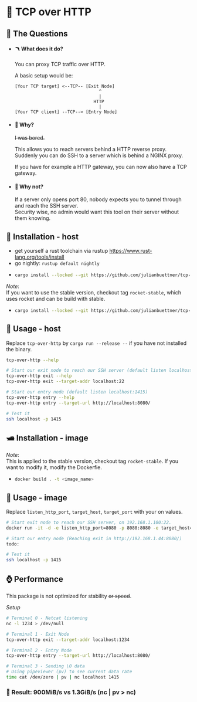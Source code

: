 # 📡 TCP over HTTP

## 🥦 The Questions

- #### 🪃 What does it do?

  You can proxy TCP traffic over HTTP.

  A basic setup would be:

  ```
  [Your TCP target] <--TCP-- [Exit Node]
                                  ^
                                  |
                                HTTP
                                  |
  [Your TCP client] --TCP--> [Entry Node]
  ```

- #### 🍩 Why?

  ~~I was bored.~~

  This allows you to reach servers behind a HTTP reverse proxy.  
  Suddenly you can do SSH to a server which is behind a NGINX proxy.

  If you have for example a HTTP gateway, you can now also have
  a TCP gateway.

- #### 🍾 Why not?

  If a server only opens port 80, nobody expects you
  to tunnel through and reach the SSH server.  
  Security wise, no admin would want this tool on their
  server without them knowing.

## 🌲 Installation - host

- get yourself a rust toolchain via rustup https://www.rust-lang.org/tools/install
- go nightly: `rustup default nightly`
- ```bash
  cargo install --locked --git https://github.com/julianbuettner/tcp-over-http
  ```

_Note_:  
If you want to use the stable version, checkout tag `rocket-stable`,
which uses rocket and can be build with stable.

- ```bash
  cargo install --locked --git https://github.com/julianbuettner/tcp-over-http --tag rocket-stable
  ```

## 🎺 Usage - host

Replace `tcp-over-http` by `cargo run --release --`
if you have not installed the binary.

```bash
tcp-over-http --help

# Start our exit node to reach our SSH server (default listen localhost:8080)
tcp-over-http exit --help
tcp-over-http exit --target-addr localhost:22

# Start our entry node (default listen localhost:1415)
tcp-over-http entry --help
tcp-over-http entry --target-url http://localhost:8080/

# Test it
ssh localhost -p 1415
```

## 🛥️ Installation - image
_Note_:  
This is applied to the stable version, checkout tag `rocket-stable`.
If you want to modify it, modify the Dockerfie.

- ```bash
  docker build . -t <image_name>
  ```

## 🐋 Usage - image

Replace `listen_http_port`, `target_host`, `target_port` with your on values.
```bash
# Start exit node to reach our SSH server, on 192.168.1.100:22.
docker run -it -d -e listen_http_port=8080 -p 8080:8080 -e target_host=192.168.1.100 -e target_port=22 the_exit

# Start our entry node (Reaching exit in http://192.168.1.44:8080/)
todo:

# Test it
ssh localhost -p 1415
```


## ⌚️ Performance

This package is not optimized for stability ~~or speed~~.

_Setup_

```bash
# Terminal 0 - Netcat listening
nc -l 1234 > /dev/null

# Terminal 1 - Exit Node
tcp-over-http exit --target-addr localhost:1234

# Terminal 2 - Entry Node
tcp-over-http entry --target-url http://localhost:8080/

# Terminal 3 - Sending \0 data
# Using pipeviewer (pv) to see current data rate
time cat /dev/zero | pv | nc localhost 1415
```

### 🏅 Result: 900MiB/s vs 1.3GiB/s (nc | pv > nc)
